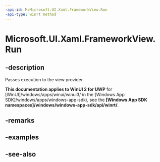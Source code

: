 ```yaml
---
-api-id: M:Microsoft.UI.Xaml.FrameworkView.Run
-api-type: winrt method
---
```


<!-- Method syntax
public void Run()
-->

# Microsoft.UI.Xaml.FrameworkView.Run

## -description
Passes execution to the view provider.

**This documentation applies to WinUI 2 for UWP** for [WinUI]/windows/apps/winui/winui3/ in the [Windows App SDK]/windows/apps/windows-app-sdk/, see the **[Windows App SDK namespaces]/windows/windows-app-sdk/api/winrt/**.

## -remarks

## -examples

## -see-also
